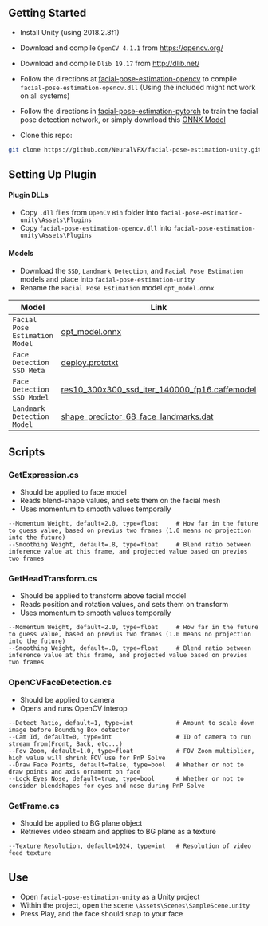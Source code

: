 
## Getting Started
- Install Unity (using 2018.2.8f1)
- Download and compile `OpenCV 4.1.1` from https://opencv.org/
- Download and compile `Dlib 19.17` from http://dlib.net/

- Follow the directions at [facial-pose-estimation-opencv](https://github.com/NeuralVFX/facial-pose-estimation-opencv/) to compile `facial-pose-estimation-opencv.dll` (Using the included might not work on all systems)

- Follow the directions in [facial-pose-estimation-pytorch](https://github.com/NeuralVFX/facial-pose-estimation-pytorch/) to train the facial pose detection network, or simply download this [ONNX Model](https://github.com/NeuralVFX/facial-pose-estimation-pytorch/blob/master/output/test_run_3_opt.onnx)

- Clone this repo:

```bash
git clone https://github.com/NeuralVFX/facial-pose-estimation-unity.git
```

## Setting Up Plugin

#### Plugin DLLs
- Copy `.dll` files from `OpenCV` `Bin` folder into `facial-pose-estimation-unity\Assets\Plugins`
- Copy `facial-pose-estimation-opencv.dll` into  `facial-pose-estimation-unity\Assets\Plugins`

#### Models
- Download the `SSD`, `Landmark Detection`, and `Facial Pose Estimation` models and place into `facial-pose-estimation-unity`
- Rename the `Facial Pose Estimation` model `opt_model.onnx`

| **Model**                    | **Link**                                  |
|------------------------------|--------------------------------------------|
| `Facial Pose Estimation Model`|[opt_model.onnx](https://github.com/NeuralVFX/facial-pose-estimation-pytorch/blob/master/output/test_run_3_opt.onnx)|
| `Face Detection SSD Meta`                   | [deploy.prototxt](https://github.com/spmallick/learnopencv/blob/master/FaceDetectionComparison/models/deploy.prototxt) |
| `Face Detection SSD Model`                  |    [res10_300x300_ssd_iter_140000_fp16.caffemodel](https://github.com/spmallick/learnopencv/raw/master/FaceDetectionComparison/models/res10_300x300_ssd_iter_140000_fp16.caffemodel)                                        |
| `Landmark Detection Model`     |      [shape_predictor_68_face_landmarks.dat](https://github.com/italojs/facial-landmarks-recognition-/blob/master/shape_predictor_68_face_landmarks.dat)|


## Scripts

### GetExpression.cs
- Should be applied to face model
- Reads blend-shape values, and sets them on the facial mesh
- Uses momentum to smooth values temporally
```
--Momentum Weight, default=2.0, type=float     # How far in the future to guess value, based on previus two frames (1.0 means no projection into the future)
--Smoothing Weight, default=.8, type=float     # Blend ratio between inference value at this frame, and projected value based on previos two frames
```
### GetHeadTransform.cs
- Should be applied to transform above facial model
- Reads position and rotation values, and sets them on transform
- Uses momentum to smooth values temporally
```
--Momentum Weight, default=2.0, type=float     # How far in the future to guess value, based on previus two frames (1.0 means no projection into the future)
--Smoothing Weight, default=.8, type=float     # Blend ratio between inference value at this frame, and projected value based on previos two frames
```
### OpenCVFaceDetection.cs
- Should be applied to camera
- Opens and runs OpenCV interop
```
--Detect Ratio, default=1, type=int            # Amount to scale down image before Bounding Box detector
--Cam Id, default=0, type=int                  # ID of camera to run stream from(Front, Back, etc...)
--Fov Zoom, default=1.0, type=float            # FOV Zoom multiplier, high value will shrink FOV use for PnP Solve
--Draw Face Points, default=false, type=bool   # Whether or not to draw points and axis ornament on face
--Lock Eyes Nose, default=true, type=bool      # Whether or not to consider blendshapes for eyes and nose during PnP Solve
```
### GetFrame.cs
- Should be applied to BG plane object
- Retrieves video stream and applies to BG plane as a texture
```
--Texture Resolution, default=1024, type=int   # Resolution of video feed texture
```
## Use
- Open `facial-pose-estimation-unity` as a Unity project
- Within the project, open the scene `\Assets\Scenes\SampleScene.unity`
- Press Play, and the face should snap to your face

